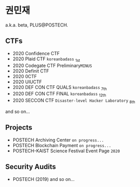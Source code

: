 권민재
===
a.k.a. beta, PLUS@POSTECH.

## CTFs
- 2020 Confidence CTF 
- 2020 Plaid CTF `koreanbadass` <sub>1st</sub>
- 2020 Codegate CTF Preliminary`MINUS` <sub></sub>
- 2020 Definit CTF 
- 2020 0CTF 
- 2020 UIUCTF
- 2020 DEF CON CTF QUALS `koreanbadass` <sub>7th</sub>
- 2020 DEF CON CTF FINAL `koreanbadass` <sub>12th</sub>
- 2020 SECCON CTF `Disaster-level Hacker Laboratory` <sub>8th</sub>

and so on...

## Projects
- POSTECH Archiving Center `on progress...`
- POSTECH Blockchain Payment `on progress...`
- POSTECH-KAIST Science Festival Event Page `2020`



## Security Audits
- POSTECH (2019)
and so on...
<!--
**beta-lux/beta-lux** is a ✨ _special_ ✨ repository because its `README.md` (this file) appears on your GitHub profile.

Here are some ideas to get you started:

- 🔭 I’m currently working on ...
- 🌱 I’m currently learning ...
- 👯 I’m looking to collaborate on ...
- 🤔 I’m looking for help with ...
- 💬 Ask me about ...
- 📫 How to reach me: ...
- 😄 Pronouns: ...
- ⚡ Fun fact: ...
-->
